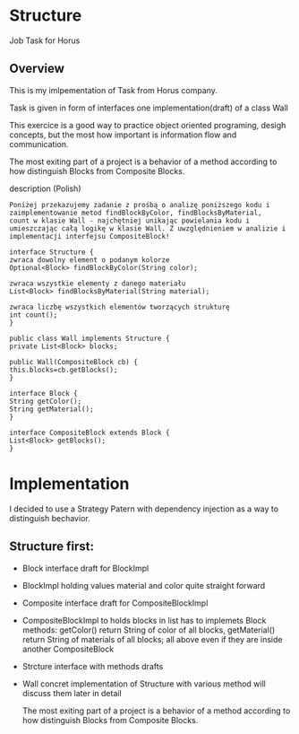# Structure
Job Task for Horus 

## Overview

This is my imlpementation of Task from Horus company.

Task is given in form of interfaces one implementation(draft) of a class Wall

This exercice is a good way to practice object oriented programing, desigh concepts, but the most how important is information flow and communication.

The most exiting part of a project is a behavior of a method according to how distinguish Blocks from Composite Blocks.

description (Polish)

	Poniżej przekazujemy zadanie z prośbą o analizę poniższego kodu i
	zaimplementowanie metod findBlockByColor, findBlocksByMaterial,
	count w klasie Wall - najchętniej unikając powielania kodu i
	umieszczając całą logikę w klasie Wall. Z uwzględnieniem w analizie i
	implementacji interfejsu CompositeBlock!

	interface Structure {
	zwraca dowolny element o podanym kolorze
	Optional<Block> findBlockByColor(String color);

	zwraca wszystkie elementy z danego materiału
	List<Block> findBlocksByMaterial(String material);

	zwraca liczbę wszystkich elementów tworzących strukturę
	int count();
	}

	public class Wall implements Structure {
	private List<Block> blocks;

	public Wall(CompositeBlock cb) {
	this.blocks=cb.getBlocks();
	}

	interface Block {
	String getColor();
	String getMaterial();
	}

	interface CompositeBlock extends Block {
	List<Block> getBlocks();
	}
  
  # Implementation
  
  I decided to use a Strategy Patern with dependency injection as a way to distinguish bechavior.
  
## Structure first:

* Block interface draft for BlockImpl
* BlockImpl holding values material and color quite straight forward
* Composite interface draft for CompositeBlockImpl
* CompositeBlockImpl to holds blocks in list has to implemets Block methods: getColor() return String of color of all blocks, getMaterial() return String of materials of all blocks; all above even if they are inside another CompositeBlock
* Strcture interface with methods drafts 
* Wall concret implementation of Structure with various method will discuss them later in detail


  
	
  The most exiting part of a project is a behavior of a method according to how distinguish Blocks from Composite Blocks.
  
  

  
